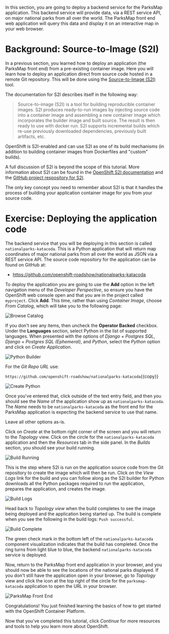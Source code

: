 In this section, you are going to deploy a backend service for the ParksMap application. This backend service will provide data, via a REST service API, on major national parks from all over the world. The ParksMap front end web application will query this data and display it on an interactive map in your web browser.

# Background: Source-to-Image (S2I)

In a previous section, you learned how to deploy an application (the ParksMap front end) from a pre-existing container image. Here you will learn how to deploy an application direct from source code hosted in a remote Git repository. This will be done using the [Source-to-Image (S2I)](https://github.com/openshift/source-to-image) tool.

The documentation for S2I describes itself in the following way:

> Source-to-image (S2I) is a tool for building reproducible container images. S2I
produces ready-to-run images by injecting source code into a container image and
assembling a new container image which incorporates the builder image and built
source. The result is then ready to use with docker run. S2I supports
incremental builds which re-use previously downloaded dependencies, previously
built artifacts, etc.

OpenShift is S2I-enabled and can use S2I as one of its build mechanisms (in addition to building container images from Dockerfiles and "custom" builds).

A full discussion of S2I is beyond the scope of this tutorial. More information about S2I can be found in the [OpenShift S2I documentation](https://docs.openshift.com/container-platform/latest/builds/understanding-image-builds.html#build-strategy-s2i_understanding-image-builds) and the [GitHub project respository for S2I](https://github.com/openshift/source-to-image).

The only key concept you need to remember about S2I is that it handles the process of building your application container image for you from your source code.

# Exercise: Deploying the application code

The backend service that you will be deploying in this section is called `nationalparks-katacoda`. This is a Python application that will return map coordinates of major national parks from all over the world as JSON via a REST service API. The source code repository for the application can be found on GitHub at:

* https://github.com/openshift-roadshow/nationalparks-katacoda

To deploy the application you are going to use the **Add** option in the left navigation menu of the *Developer Perspective*, so ensure you have the OpenShift web console open and that you are in the project called `myproject`. Click **Add**. This time, rather than using *Container Image*, choose *From Catalog*, which will take you to the following page:

![Browse Catalog](../../assets/introduction/getting-started-44/6browse-catalog.png)

If you don't see any items, then uncheck the **Operator Backed** checkbox. Under the **Languages** section, select Python in the list of supported languages. When presented with the options of *Django + Postgres SQL*, *Django + Postgres SQL (Ephemeral)*, and *Python*, select the *Python* option and click on _Create Application_.

![Python Builder](../../assets/introduction/getting-started-44/6python-builder.png)

For the *Git Repo URL* use:

``https://github.com/openshift-roadshow/nationalparks-katacoda``{{copy}}

![Create Python](../../assets/introduction/getting-started-42/6python-version.png)

Once you've entered that, click outside of the text entry field, and then you should see the *Name* of the application show up as `nationalparks-katacoda`. The *Name* needs to be ``nationalparks-katacoda`` as the front end for the ParksMap application is expecting the backend service to use that name.

Leave all other options as-is.

Click on *Create* at the bottom right corner of the screen and you will return to the *Topology* view. Click on the circle for the `nationalparks-katacoda` application and then the *Resources* tab in the side panel. In the *Builds* section, you should see your build running.

![Build Running](../../assets/introduction/getting-started-44/6build-running.png)

This is the step where S2I is run on the application source code from the Git repository to create the image which will then be run. Click on the *View Logs* link for the build and you can follow along as the S2I builder for Python downloads all the Python packages required to run the application, prepares the application, and creates the image.

![Build Logs](../../assets/introduction/getting-started-44/6build-logs.png)

Head back to *Topology view* when the build completes to see the image being deployed and the application being started up. The build is complete when you see the following in the build logs: `Push successful`.

![Build Complete](../../assets/introduction/getting-started-44/6build-complete.png)

The green check mark in the bottom left of the `nationalparks-katacoda` component visualization indicates that the build has completed. Once the ring turns from light blue to blue, the backend `nationalparks-katacoda` service is deployed.

Now, return to the ParksMap front end application in your browser, and you should now be able to see the locations of the national parks displayed. If you don't still have the application open in your browser, go to *Topology* view and click the icon at the top right of the circle for the `parksmap-katacoda` application to open the URL in your browser.

![ParksMap Front End](../../assets/introduction/getting-started-44/6parksmap-frontend.png)

Congratulations! You just finished learning the basics of how to get started with the OpenShift Container Platform.

Now that you've completed this tutorial, click *Continue* for more resources and tools to help you learn more about OpenShift.
